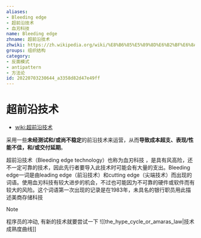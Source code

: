 ```yaml
---
aliases:
- Bleeding edge
- 超前沿技术
- 血刃科技
name: Bleeding edge
zhname: 超前沿技术
zhwiki: https://zh.wikipedia.org/wiki/%E8%B6%85%E5%89%8D%E6%B2%BF%E6%8A%80%E8%A1%93
groups: 组织结构
category:
- 反面模式
- antipattern
- 方法论
id: 20220703230644_a3358d82d47e49ff
---
```


# 超前沿技术

* [wiki:超前沿技术](https://zh.wikipedia.org/wiki/%E8%B6%85%E5%89%8D%E6%B2%BF%E6%8A%80%E8%A1%93)

采用一些**未经测试和/或尚不稳定**的前沿技术来运营，从而**导致成本超支、表现/性能不佳，和/或交付延期**。

超前沿技术（Bleeding edge technology）也称为血刃科技 ，是具有风高险，还不一定可靠的技术，因此先行者要导入此技术时可能会有大量的支出。Bleeding edge一词是由leading edge（前沿技术）和cutting edge（尖端技术）而出现的词语。使用血刃科技有较大进步的机会，不过也可能因为不可靠的硬件或软件而有较大的风险。这个词语第一次出现的记录是在1983年，未具名的银行职员用此描述美商存储科技

> [!NOTE]
> 程序员的冲动, 有新的技术就要尝试一下
> ![[the_hype_cycle_or_amaras_law|技术成熟度曲线]]